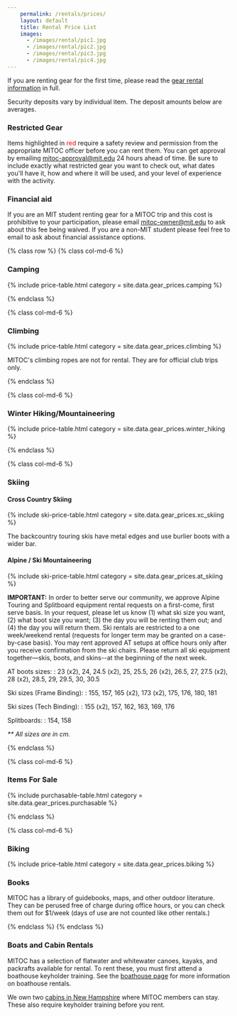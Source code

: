 ```yaml
---
    permalink: /rentals/prices/
    layout: default
    title: Rental Price List
    images:
      - /images/rental/pic1.jpg
      - /images/rental/pic2.jpg
      - /images/rental/pic3.jpg
      - /images/rental/pic4.jpg
---
```


If you are renting gear for the first time, please read the [gear rental information](/rentals) in full.

Security deposits vary by individual item. The deposit amounts below are averages.

### Restricted Gear

Items highlighted in <span style="color: red">red</span> require a safety review and permission from the appropriate MITOC officer before you can rent them. You can get approval by emailing [mitoc-approval@mit.edu](mailto:mitoc-approval@mit.edu) 24 hours ahead of time. Be sure to include exactly what restricted gear you want to check out, what dates you'll have it, how and where it will be used, and your level of experience with the activity.

### Financial aid

If you are an MIT student renting gear for a MITOC trip and this cost is prohibitive to your participation, please email [mitoc-owner@mit.edu](mailto:mitoc-owner@mit.edu) to ask about this fee being waived. If you are a non-MIT student please feel free to email to ask about financial assistance options.


{% class row %}
{% class col-md-6 %}

### Camping

{% include price-table.html category = site.data.gear_prices.camping %}

{% endclass %}

{% class col-md-6 %}

### Climbing

{% include price-table.html category = site.data.gear_prices.climbing %}

MITOC's climbing ropes are not for rental. They are for official club
trips only.

{% endclass %}

{% class col-md-6 %}

###  Winter Hiking/Mountaineering

{% include price-table.html category = site.data.gear_prices.winter_hiking %}

{% endclass %}

{% class col-md-6 %}

### Skiing

#### Cross Country Skiing

{% include ski-price-table.html category = site.data.gear_prices.xc_skiing %}

The backcountry touring skis have metal edges and use burlier boots with a wider bar.

#### Alpine / Ski Mountaineering

{% include ski-price-table.html category = site.data.gear_prices.at_skiing %}


**IMPORTANT:** In order to better serve our community, we approve Alpine Touring and Splitboard equipment rental requests on a first-come, first serve basis. In your request, please let us know (1) what ski size you want, (2) what boot size you want; (3) the day you will be renting them out; and (4) the day you will return them. Ski rentals are restricted to a one week/weekend rental (requests for longer term may be granted on a case-by-case basis). You may rent approved AT setups at office hours only after you receive confirmation from the ski chairs. Please return all ski equipment together—skis, boots, and skins--at the beginning of the next week.

AT boots sizes:
: 23 (x2), 24, 24.5 (x2), 25, 25.5, 26 (x2), 26.5, 27, 27.5 (x2), 28 (x2), 28.5, 29, 29.5, 30, 30.5

Ski sizes (Frame Binding):
: 155, 157, 165 (x2), 173 (x2), 175, 176, 180, 181

Ski sizes (Tech Binding):
: 155 (x2), 157, 162, 163, 169, 176

Splitboards:
: 154, 158

_\*\* All sizes are in cm._


{% endclass %}

{% class col-md-6 %}

### Items For Sale

{% include purchasable-table.html category = site.data.gear_prices.purchasable %}

{% endclass %}

{% class col-md-6 %}

### Biking

{% include price-table.html category = site.data.gear_prices.biking %}

### Books

MITOC has a library of guidebooks, maps, and other outdoor literature. They can be perused free of charge during office hours, or you can check them out for $1/week (days of use are not counted like other rentals.)

{% endclass %}
{% endclass %}

### Boats and Cabin Rentals

MITOC has a selection of flatwater and whitewater canoes, kayaks, and packrafts available for rental. To rent these, you must first attend a boathouse keyholder training. See the [boathouse page](/rentals/boathouse) for more information on boathouse rentals.

We own two [cabins in New Hampshire](/rentals/cabins) where MITOC members can stay. These also require keyholder training before you rent.
